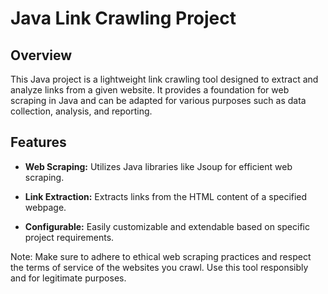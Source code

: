 # Java Link Crawling Project

## Overview

This Java project is a lightweight link crawling tool designed to extract and analyze links from a given website. It provides a foundation for web scraping in Java and can be adapted for various purposes such as data collection, analysis, and reporting.

## Features

- **Web Scraping:** Utilizes Java libraries like Jsoup for efficient web scraping.
  
- **Link Extraction:** Extracts links from the HTML content of a specified webpage.

- **Configurable:** Easily customizable and extendable based on specific project requirements.
  
Note: Make sure to adhere to ethical web scraping practices and respect the terms of service of the websites you crawl. Use this tool responsibly and for legitimate purposes.
